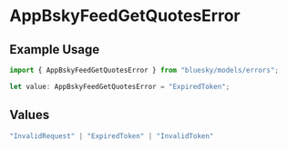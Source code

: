 # AppBskyFeedGetQuotesError

## Example Usage

```typescript
import { AppBskyFeedGetQuotesError } from "bluesky/models/errors";

let value: AppBskyFeedGetQuotesError = "ExpiredToken";
```

## Values

```typescript
"InvalidRequest" | "ExpiredToken" | "InvalidToken"
```